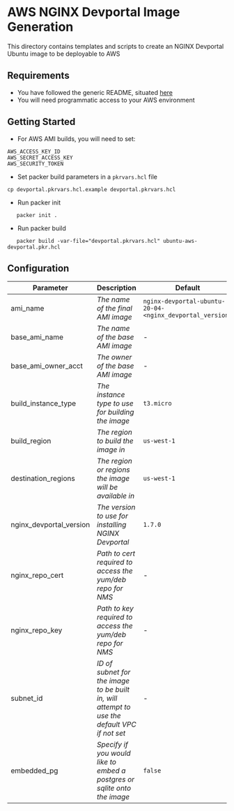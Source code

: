 # AWS NGINX Devportal Image Generation

This directory contains templates and scripts to create an NGINX Devportal Ubuntu image to be deployable to AWS

## Requirements

- You have followed the generic README, situated [here](../../README.md)
- You will need programmatic access to your AWS environment

## Getting Started

- For AWS AMI builds, you will need to set:

```shell
AWS_ACCESS_KEY_ID
AWS_SECRET_ACCESS_KEY
AWS_SECURITY_TOKEN
```

- Set packer build parameters in a `pkrvars.hcl` file

```shell
cp devportal.pkrvars.hcl.example devportal.pkrvars.hcl
```

- Run packer init

```shell
   packer init .
```

- Run packer build

```shell
   packer build -var-file="devportal.pkrvars.hcl" ubuntu-aws-devportal.pkr.hcl
```

## Configuration

| Parameter               | Description                                                                                 | Default                                                  | Required |
| ----------------------- | ------------------------------------------------------------------------------------------- | -------------------------------------------------------- | -------- |
| ami_name                | _The name of the final AMI image_                                                           | `nginx-devportal-ubuntu-20-04-<nginx_devportal_version>` | No       |
| base_ami_name           | _The name of the base AMI image_                                                            | -                                                        | Yes      |
| base_ami_owner_acct     | _The owner of the base AMI image_                                                           | -                                                        | Yes      |
| build_instance_type     | _The instance type to use for building the image_                                           | `t3.micro`                                               | No       |
| build_region            | _The region to build the image in_                                                          | `us-west-1`                                              | No       |
| destination_regions     | _The region or regions the image will be available in_                                      | `us-west-1`                                              | No       |
| nginx_devportal_version | _The version to use for installing NGINX Devportal_                                         | `1.7.0`                                                  | No       |
| nginx_repo_cert         | _Path to cert required to access the yum/deb repo for NMS_                                  | -                                                        | Yes      |
| nginx_repo_key          | _Path to key required to access the yum/deb repo for NMS_                                   | -                                                        | Yes      |
| subnet_id               | _ID of subnet for the image to be built in, will attempt to use the default VPC if not set_ | -                                                        | No       |
| embedded_pg             | _Specify if you would like to embed a postgres or sqlite onto the image_                    | `false`                                                  | No       |
